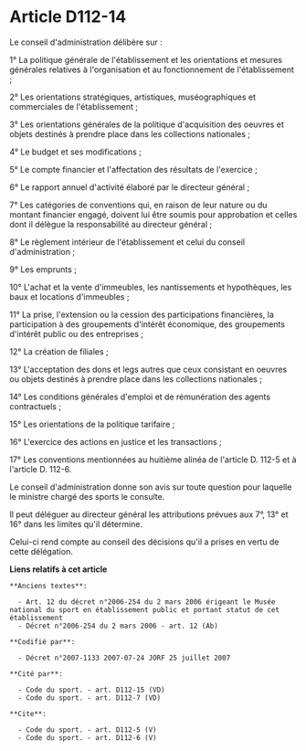 # Article D112-14

Le conseil d'administration délibère sur : 

1° La politique générale de l'établissement et les orientations et mesures générales relatives à l'organisation et au
fonctionnement de l'établissement ; 

2° Les orientations stratégiques, artistiques, muséographiques et commerciales de l'établissement ; 

3° Les orientations générales de la politique d'acquisition des oeuvres et objets destinés à prendre place dans les
collections nationales ; 

4° Le budget et ses modifications ; 

5° Le compte financier et l'affectation des résultats de l'exercice ; 

6° Le rapport annuel d'activité élaboré par le directeur général ; 

7° Les catégories de conventions qui, en raison de leur nature ou du montant financier engagé, doivent lui être soumis pour
approbation et celles dont il délègue la responsabilité au directeur général ; 

8° Le règlement intérieur de l'établissement et celui du conseil d'administration ; 

9° Les emprunts ; 

10° L'achat et la vente d'immeubles, les nantissements et hypothèques, les baux et locations d'immeubles ; 

11° La prise, l'extension ou la cession des participations financières, la participation à des groupements d'intérêt
économique, des groupements d'intérêt public ou des entreprises ; 

12° La création de filiales ; 

13° L'acceptation des dons et legs autres que ceux consistant en oeuvres ou objets destinés à prendre place dans les
collections nationales ; 

14° Les conditions générales d'emploi et de rémunération des agents contractuels ; 

15° Les orientations de la politique tarifaire ; 

16° L'exercice des actions en justice et les transactions ; 

17° Les conventions mentionnées au huitième alinéa de l'article D. 112-5 et à l'article D. 112-6. 

Le conseil d'administration donne son avis sur toute question pour laquelle le ministre chargé des sports le consulte. 

Il peut déléguer au directeur général les attributions prévues aux 7°, 13° et 16° dans les limites qu'il détermine. 

Celui-ci rend compte au conseil des décisions qu'il a prises en vertu de cette délégation.

**Liens relatifs à cet article**

	**Anciens textes**:

	  - Art. 12 du décret n°2006-254 du 2 mars 2006 érigeant le Musée national du sport en établissement public et portant statut de cet établissement
	  - Décret n°2006-254 du 2 mars 2006 - art. 12 (Ab)

	**Codifié par**:

	  - Décret n°2007-1133 2007-07-24 JORF 25 juillet 2007

	**Cité par**:

	  - Code du sport. - art. D112-15 (VD)
	  - Code du sport. - art. D112-7 (VD)

	**Cite**:

	  - Code du sport. - art. D112-5 (V)
	  - Code du sport. - art. D112-6 (V)
